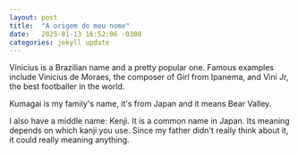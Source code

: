 ```yaml
---
layout: post
title:  "A origem do meu nome"
date:   2025-01-13 16:52:06 -0300
categories: jekyll update
---
```

Vinicius is a Brazilian name and a pretty popular one. Famous examples include Vinicius de Moraes, the composer of Girl from Ipanema, and Vini Jr, the best footballer in the world.

Kumagai is my family's name, it's from Japan and it means Bear Valley.

I also have a middle name: Kenji. It is a common name in Japan. Its meaning depends on which kanji you use. Since my father didn't really think about it, it could really meaning anything.